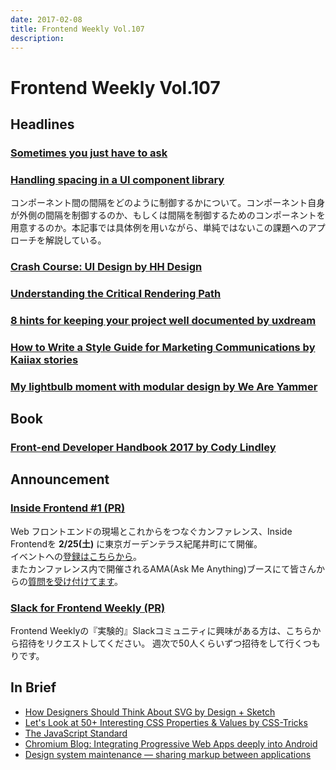 ```yaml
---
date: 2017-02-08
title: Frontend Weekly Vol.107
description: 
---
```


# Frontend Weekly Vol.107

## Headlines

### [Sometimes you just have to ask](https://blog.prototypr.io/sometimes-you-just-have-to-ask-20c3d2a44a98#.wxs0sma4x)

### [Handling spacing in a UI component library](https://medium.com/@chrispearce/handling-spacing-in-a-ui-component-library-70f3b22ec89#.p7shm6g4t)

コンポーネント間の間隔をどのように制御するかについて。コンポーネント自身が外側の間隔を制御するのか、もしくは間隔を制御するためのコンポーネントを用意するのか。本記事では具体例を用いながら、単純ではないこの課題へのアプローチを解説している。

### [Crash Course: UI Design by HH Design](https://medium.com/hh-design/crash-course-ui-design-25d13ff60962#.amz80keez)

### [Understanding the Critical Rendering Path](https://bitsofco.de/understanding-the-critical-rendering-path/)

### [8 hints for keeping your project well documented by uxdream](https://medium.com/uxdream/8-hints-for-keeping-your-project-well-documented-bccd99b41e34#.btjd0omeq)

### [How to Write a Style Guide for Marketing Communications by Kaiiax stories](https://medium.com/kaiiax-stories/how-to-write-a-style-guide-for-marketing-communications-1e0b9a25f78a#.vsmg4yyxi)

### [My lightbulb moment with modular design by We Are Yammer](https://medium.com/we-are-yammer/my-lightbulb-moment-with-modular-design-8c256f036f90#.q3i0bl24u)

## Book

### [Front-end Developer Handbook 2017 by Cody Lindley](https://www.gitbook.com/book/frontendmasters/front-end-handbook-2017/details)

## Announcement

### [Inside Frontend #1 (PR)](http://inside-frontend.com/)

Web フロントエンドの現場とこれからをつなぐカンファレンス、Inside Frontendを **2/25(土)** に東京ガーデンテラス紀尾井町にて開催。  
イベントへの[登録はこちらから](https://inside-frontend.connpass.com/event/47920/)。  
またカンファレンス内で開催されるAMA(Ask Me Anything)ブースにて皆さんからの[質問を受け付けてます](https://github.com/insidefrontend/issue-1/projects/1)。

### [Slack for Frontend Weekly (PR)](https://studiomohawk.typeform.com/to/Kj8Gaj)

Frontend Weeklyの『実験的』Slackコミュニティに興味がある方は、こちらから招待をリクエストしてください。 週次で50人くらいずつ招待をして行くつもりです。

## In Brief

* [How Designers Should Think About SVG by Design + Sketch](https://medium.com/sketch-app-sources/how-designers-should-think-about-svg-b2b92efc4d77#.abvsz1ezn)
* [Let's Look at 50+ Interesting CSS Properties & Values by CSS-Tricks](https://css-tricks.com/lets-look-50-interesting-css-properties-values/)
* [The JavaScript Standard](https://ponyfoo.com/articles/standard)
* [Chromium Blog: Integrating Progressive Web Apps deeply into Android](https://blog.chromium.org/2017/02/integrating-progressive-web-apps-deeply.html)
* [Design system maintenance — sharing markup between applications](https://medium.com/building-a-component-library/design-system-maintenance-sharing-markup-between-applications-2eb915f375cd#.xgoqe220h)

